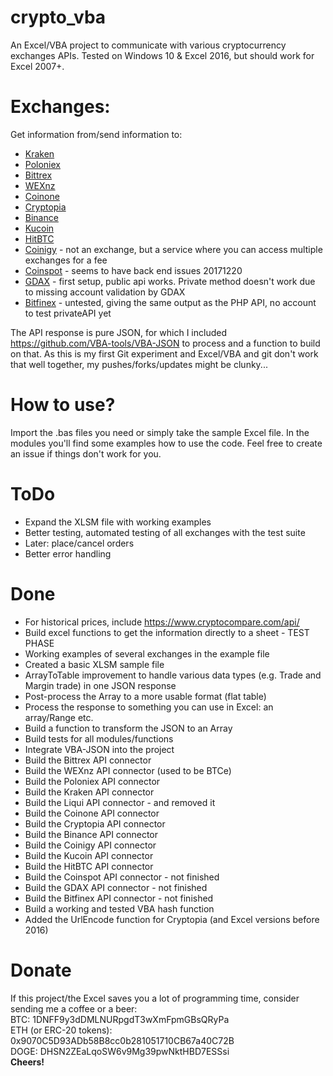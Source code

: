 # crypto_vba
An Excel/VBA project to communicate with various cryptocurrency exchanges APIs. Tested on Windows 10 & Excel 2016, but should work for Excel 2007+.

# Exchanges:
Get information from/send information to:
- [Kraken](https://www.kraken.com/)
- [Poloniex](https://www.poloniex.com/) 
- [Bittrex](https://www.bittrex.com/) 
- [WEXnz](https://wex.nz/)
- [Coinone](https://coinone.co.kr/)
- [Cryptopia](https://www.cryptopia.co.nz/)
- [Binance](http://binance.com/)
- [Kucoin](https://www.kucoin.com/)
- [HitBTC](https://hitbtc.com/)
- [Coinigy](https://www.coinigy.com/) - not an exchange, but a service where you can access multiple exchanges for a fee
- [Coinspot](https://www.coinspot.com.au/) - seems to have back end issues 20171220
- [GDAX](https://www.gdax.com/) - first setup, public api works. Private method doesn't work due to missing account validation by GDAX
- [Bitfinex](https://www.bitfinex.com/) - untested, giving the same output as the PHP API, no account to test privateAPI yet

The API response is pure JSON, for which I included https://github.com/VBA-tools/VBA-JSON to process and a function to build on that.
As this is my first Git experiment and Excel/VBA and git don't work that well together, my pushes/forks/updates might be clunky...

# How to use?
Import the .bas files you need or simply take the sample Excel file. In the modules you'll find some examples how to use the code. Feel free to create an issue if things don't work for you.

# ToDo
- Expand the XLSM file with working examples
- Better testing, automated testing of all exchanges with the test suite
- Later: place/cancel orders
- Better error handling

# Done
- For historical prices, include https://www.cryptocompare.com/api/
- Build excel functions to get the information directly to a sheet - TEST PHASE
- Working examples of several exchanges in the example file
- Created a basic XLSM sample file
- ArrayToTable improvement to handle various data types (e.g. Trade and Margin trade) in one JSON response
- Post-process the Array to a more usable format (flat table)
- Process the response to something you can use in Excel: an array/Range etc.
- Build a function to transform the JSON to an Array
- Build tests for all modules/functions
- Integrate VBA-JSON into the project
- Build the Bittrex API connector
- Build the WEXnz API connector (used to be BTCe)
- Build the Poloniex API connector
- Build the Kraken API connector
- Build the Liqui API connector - and removed it
- Build the Coinone API connector
- Build the Cryptopia API connector
- Build the Binance API connector
- Build the Coinigy API connector
- Build the Kucoin API connector
- Build the HitBTC API connector
- Build the Coinspot API connector - not finished
- Build the GDAX API connector - not finished
- Build the Bitfinex API connector - not finished
- Build a working and tested VBA hash function
- Added the UrlEncode function for Cryptopia (and Excel versions before 2016)

# Donate
If this project/the Excel saves you a lot of programming time, consider sending me a coffee or a beer:<br/>
BTC: 1DNFF9y3dDMLNURpgdT3wXmFpmGBsQRyPa <br/>
ETH (or ERC-20 tokens): 0x9070C5D93ADb58B8cc0b281051710CB67a40C72B<br/>
DOGE: DHSN2ZEaLqoSW6v9Mg39pwNktHBD7ESSsi <br/>
<b>Cheers!</b>